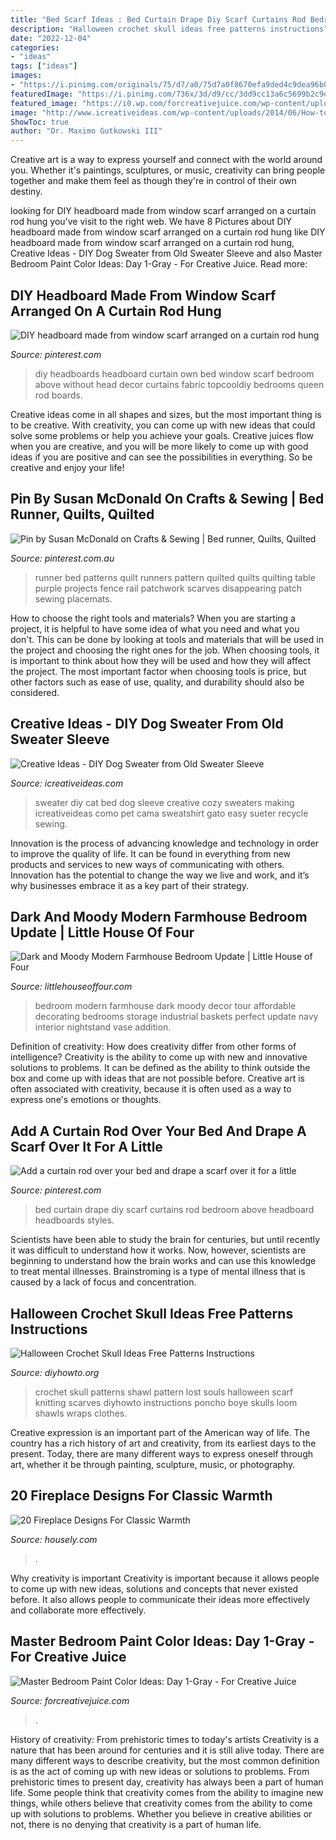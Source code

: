```yaml
---
title: "Bed Scarf Ideas : Bed Curtain Drape Diy Scarf Curtains Rod Bedroom Above Headboard Headboards Styles"
description: "Halloween crochet skull ideas free patterns instructions"
date: "2022-12-04"
categories:
- "ideas"
tags: ["ideas"]
images:
- "https://i.pinimg.com/originals/75/d7/a0/75d7a0f8670efa9ded4c9dea96b061e4.jpg"
featuredImage: "https://i.pinimg.com/736x/3d/d9/cc/3dd9cc13a6c5699b2c9de8f390c454b5.jpg"
featured_image: "https://i0.wp.com/forcreativejuice.com/wp-content/uploads/2016/05/13-master-bedroom-paint-color-with-gray.jpg?fit=600%2C861&amp;ssl=1"
image: "http://www.icreativeideas.com/wp-content/uploads/2014/06/How-to-DIY-Cozy-Cat-Bed-from-Old-Sweater.jpg"
ShowToc: true
author: "Dr. Maximo Gutkowski III"
---
```



Creative art is a way to express yourself and connect with the world around you. Whether it's paintings, sculptures, or music, creativity can bring people together and make them feel as though they're in control of their own destiny.

	

		
looking for DIY headboard made from window scarf arranged on a curtain rod hung you've visit to the right web. We have 8 Pictures about DIY headboard made from window scarf arranged on a curtain rod hung like DIY headboard made from window scarf arranged on a curtain rod hung, Creative Ideas - DIY Dog Sweater from Old Sweater Sleeve and also Master Bedroom Paint Color Ideas: Day 1-Gray - For Creative Juice. Read more:
		
    
## DIY Headboard Made From Window Scarf Arranged On A Curtain Rod Hung

<img loading=lazy src="https://i.pinimg.com/736x/5d/bf/ec/5dbfec7a1cd502907185ffde68e4cd53--curtain-headboards-diy-headboards.jpg" onerror="this.onerror=null;this.src='https://tse1.mm.bing.net/th?id=OIP.FPRB6S6yReOvHyA9nPAj_wHaJ3&amp;pid=15.1';" alt="DIY headboard made from window scarf arranged on a curtain rod hung">

_Source: pinterest.com_

>diy headboards headboard curtain own bed window scarf bedroom above without head decor curtains fabric topcooldiy bedrooms queen rod boards. 

	

Creative ideas come in all shapes and sizes, but the most important thing is to be creative. With creativity, you can come up with new ideas that could solve some problems or help you achieve your goals. Creative juices flow when you are creative, and you will be more likely to come up with good ideas if you are positive and can see the possibilities in everything. So be creative and enjoy your life!

    
## Pin By Susan McDonald On Crafts &amp; Sewing | Bed Runner, Quilts, Quilted

<img loading=lazy src="https://i.pinimg.com/originals/75/d7/a0/75d7a0f8670efa9ded4c9dea96b061e4.jpg" onerror="this.onerror=null;this.src='https://tse2.mm.bing.net/th?id=OIP.F7kkuan8XOsXYixiW22zXQHaJ7&amp;pid=15.1';" alt="Pin by Susan McDonald on Crafts &amp; Sewing | Bed runner, Quilts, Quilted">

_Source: pinterest.com.au_

>runner bed patterns quilt runners pattern quilted quilts quilting table purple projects fence rail patchwork scarves disappearing patch sewing placemats. 

	

How to choose the right tools and materials?
When you are starting a project, it is helpful to have some idea of what you need and what you don't. This can be done by looking at tools and materials that will be used in the project and choosing the right ones for the job. When choosing tools, it is important to think about how they will be used and how they will affect the project. The most important factor when choosing tools is price, but other factors such as ease of use, quality, and durability should also be considered.

    
## Creative Ideas - DIY Dog Sweater From Old Sweater Sleeve

<img loading=lazy src="http://www.icreativeideas.com/wp-content/uploads/2014/06/How-to-DIY-Cozy-Cat-Bed-from-Old-Sweater.jpg" onerror="this.onerror=null;this.src='https://tse3.mm.bing.net/th?id=OIP.tURbZCqfhMx6G-PEglBYKwHaHa&amp;pid=15.1';" alt="Creative Ideas - DIY Dog Sweater from Old Sweater Sleeve">

_Source: icreativeideas.com_

>sweater diy cat bed dog sleeve creative cozy sweaters making icreativeideas como pet cama sweatshirt gato easy sueter recycle sewing. 

	

Innovation is the process of advancing knowledge and technology in order to improve the quality of life. It can be found in everything from new products and services to new ways of communicating with others. Innovation has the potential to change the way we live and work, and it’s why businesses embrace it as a key part of their strategy.

    
## Dark And Moody Modern Farmhouse Bedroom Update | Little House Of Four

<img loading=lazy src="https://4.bp.blogspot.com/-eIcoFBtYOXw/WgjY9MphnjI/AAAAAAAAhQ4/sX0VyOsITeUuWlENgQAIr43vcEGZYVWugCEwYBhgL/s1600/Modern%2Bfarmhouse%2Bbedroom%2Bupdate-0729.jpg" onerror="this.onerror=null;this.src='https://tse4.mm.bing.net/th?id=OIP.0LhLAG0t2NuvI7up7GADxAHaLi&amp;pid=15.1';" alt="Dark and Moody Modern Farmhouse Bedroom Update | Little House of Four">

_Source: littlehouseoffour.com_

>bedroom modern farmhouse dark moody decor tour affordable decorating bedrooms storage industrial baskets perfect update navy interior nightstand vase addition. 

	

Definition of creativity: How does creativity differ from other forms of intelligence?
Creativity is the ability to come up with new and innovative solutions to problems. It can be defined as the ability to think outside the box and come up with ideas that are not possible before. Creative art is often associated with creativity, because it is often used as a way to express one's emotions or thoughts.

    
## Add A Curtain Rod Over Your Bed And Drape A Scarf Over It For A Little

<img loading=lazy src="https://i.pinimg.com/736x/3d/d9/cc/3dd9cc13a6c5699b2c9de8f390c454b5.jpg" onerror="this.onerror=null;this.src='https://tse4.mm.bing.net/th?id=OIP.nG1rxineoh8pePO9BcksdwHaIr&amp;pid=15.1';" alt="Add a curtain rod over your bed and drape a scarf over it for a little">

_Source: pinterest.com_

>bed curtain drape diy scarf curtains rod bedroom above headboard headboards styles. 

	

Scientists have been able to study the brain for centuries, but until recently it was difficult to understand how it works. Now, however, scientists are beginning to understand how the brain works and can use this knowledge to treat mental illnesses. Brainstroming is a type of mental illness that is caused by a lack of focus and concentration.

    
## Halloween Crochet Skull Ideas Free Patterns Instructions

<img loading=lazy src="http://www.diyhowto.org/wp-content/uploads/DIYHowto-Crochet-Skull-Ideas-Free-Patterns-09.jpg" onerror="this.onerror=null;this.src='https://tse3.mm.bing.net/th?id=OIP.jOKH8aodVD4Avj1dMuarfwHaTf&amp;pid=15.1';" alt="Halloween Crochet Skull Ideas Free Patterns Instructions">

_Source: diyhowto.org_

>crochet skull patterns shawl pattern lost souls halloween scarf knitting scarves diyhowto instructions poncho boye skulls loom shawls wraps clothes. 

	

Creative expression is an important part of the American way of life. The country has a rich history of art and creativity, from its earliest days to the present. Today, there are many different ways to express oneself through art, whether it be through painting, sculpture, music, or photography.

    
## 20 Fireplace Designs For Classic Warmth

<img loading=lazy src="https://housely.com/wp-content/uploads/2015/05/modern-master-bedroom-with-fireplaces-and-antique-steel-fireplaces-screen-also-white-classic-fireplaces-mantel-and-shades-of-black-and-white-classic-chairs-and-blue-ocean-hexagon-coffee-table-and-beig.jpg" onerror="this.onerror=null;this.src='https://tse4.mm.bing.net/th?id=OIP.TKuPoMPLwyL87mstddmphQHaE8&amp;pid=15.1';" alt="20 Fireplace Designs For Classic Warmth">

_Source: housely.com_

>. 

	

Why creativity is important
Creativity is important because it allows people to come up with new ideas, solutions and concepts that never existed before. It also allows people to communicate their ideas more effectively and collaborate more effectively.

    
## Master Bedroom Paint Color Ideas: Day 1-Gray - For Creative Juice

<img loading=lazy src="https://i0.wp.com/forcreativejuice.com/wp-content/uploads/2016/05/13-master-bedroom-paint-color-with-gray.jpg?fit=600%2C861&amp;ssl=1" onerror="this.onerror=null;this.src='https://tse3.mm.bing.net/th?id=OIP.ZYojklO7RaiMFD2HB-VXCwHaKo&amp;pid=15.1';" alt="Master Bedroom Paint Color Ideas: Day 1-Gray - For Creative Juice">

_Source: forcreativejuice.com_

>. 

	

History of creativity: From prehistoric times to today's artists
Creativity is a nature that has been around for centuries and it is still alive today. There are many different ways to describe creativity, but the most common definition is as the act of coming up with new ideas or solutions to problems. From prehistoric times to present day, creativity has always been a part of human life. Some people think that creativity comes from the ability to imagine new things, while others believe that creativity comes from the ability to come up with solutions to problems. Whether you believe in creative abilities or not, there is no denying that creativity is a part of human life.

